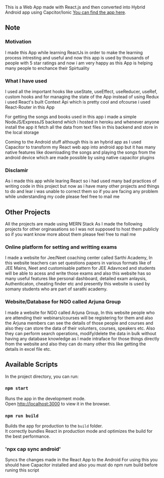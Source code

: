 This is a Web App made with React.js and then converted into Hybrid Android app using Capcitor/Ionic
[You can find the app here](https://play.google.com/store/apps/details?id=com.rahulkudum.vaisnava_songs).

## Note

### Motivation
I made this App while learning ReactJs in order to make the learning process intresting and useful and now this app is used by thousands of people with 5 star ratings and now i am very happy as this App is helping many people to enchance their Spirtuality

### What I have used 
I used all the important hooks like useState, useEffect, useReducer, useRef, custom hooks and for managing the state of the App instead of using Redux i used React's built Context Api which is pretty cool and ofcourse i used React-Router in this App

For getting the songs and books used in this app i made a simple NodeJS/ExpressJS backend which i hosted in heroku and whenever anyone install the app it fetch all the data from text files in this backend and store in the local storage     

Coming to the Android stuff although this is an hybrid app as I used Capacitor to transform my React web app into android app but it has many native features like downloading the songs and playing the songs from the android device which are made possible by using native capacitor plugins

### Disclamir
As i made this app while learing React so i had used many bad practices of writing code in this project but now as i have many other projects and things to do and lear i was unable to correct them so if you are facing any problem while understanding my code please feel free to mail me

## Other Projects
All the projects are made using MERN Stack
As I made the following projects for other orginasations so I was not supposed to host them publicly so if you want know more about them please feel free to mail me

### Online platform for setting and writting exams
I made a website for Jee/Neet coaching center called Sarthi Academy, In this website teachers can set questions papers in various formats like of JEE Mains, Neet and customisable pattern for JEE Adavnced and students will be able to acess and write those exams and also this website has so many useful features like personal dashboard, detailed exam anlaysis, Authenticaton, cheating finder etc and presently this website is used by somany students who are part of sarathi academy.

### Website/Database for NGO called Arjuna Group
I made a website for NGO called Arjuna Group, In this website people who are attending their webinars/courses will be registering for them and also the Arjuna members can see the details of those people and courses and also they can store the data of their volunters, courses, speakers etc. Also they can perform search operations, modify/delete the data in bulk without having any database knowledge as I made intraface for those things directly from the website and also they can do many other this like getting the details in excel file etc.                

## Available Scripts

In the project directory, you can run:

### `npm start`

Runs the app in the development mode.<br />
Open [http://localhost:3000](http://localhost:3000) to view it in the browser.

### `npm run build`

Builds the app for production to the `build` folder.<br />
It correctly bundles React in production mode and optimizes the build for the best performance.


### 'npx cap sync android'

Syncs the changes made in the React App to the Android
For using this you should have Capacitor installed and also you must do npm rum build before runing this script  
